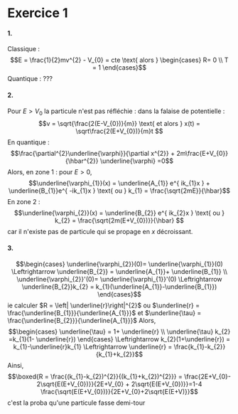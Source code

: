 # Exercice 1
#### 1.
Classique :  
$$E = \frac{1}{2}mv^{2} - V_{0} = cte \text{ alors } \begin{cases}
R= 0 \\
T = 1
\end{cases}$$
Quantique : ???

#### 2.
Pour $E > V_{0}$ la particule n'est pas réfléchie : dans la falaise de potentielle : 
$$v = \sqrt{\frac{2(E-V_{0})}{m}} \text{ et alors } x(t) = \sqrt\frac{2(E+V_{0})}{m}t $$
En quantique : 
$$\frac{\partial^{2}\underline{\varphi}}{\partial x^{2}} + 2m\frac{E+V_{0}}{\hbar^{2}} \underline{\varphi} =0$$
Alors, en zone $1$ : pour $E >0$, 
$$\underline{\varphi_{1}}(x) = \underline{A_{1}} e^{ ik_{1}x } + \underline{B_{1}}e^{ -ik_{1}x } \text{ ou } k_{1} = \frac{\sqrt{2mE}}{\hbar}$$
En zone $2$ : 
$$\underline{\varphi_{2}}(x) = \underline{B_{2}} e^{ ik_{2}x } \text{ ou } k_{2} = \frac{\sqrt{2m(E+V_{0})}}{\hbar} $$
car il n'existe pas de particule qui se propage en $x$ décroissant. 

#### 3.
$$\begin{cases}
\underline{\varphi_{2}}(0)= \underline{\varphi_{1}}(0) \Leftrightarrow \underline{B_{2}} = \underline{A_{1}}+ \underline{B_{1}} \\
\underline{\varphi_{2}}'(0)= \underline{\varphi_{1}}'(0) \Leftrightarrow \underline{B_{2}}k_{2} = k_{1}(\underline{A_{1}}-\underline{B_{1}})
\end{cases}$$
ie calculer $R = \left| \underline{r}\right|^{2}$ ou $\underline{r} = \frac{\underline{B_{1}}}{\underline{A_{1}}}$ et $\underline{\tau} = \frac{\underline{B_{2}}}{\underline{A_{1}}}$
Alors, 
$$\begin{cases}
\underline{\tau} = 1+ \underline{r} \\
\underline{\tau} k_{2} =k_{1}(1- \underline{r})
\end{cases} \Leftrightarrow k_{2}(1+\underline{r}) = k_{1}-\underline{r}k_{1} \Leftrightarrow \underline{r} = \frac{k_{1}-k_{2}}{k_{1}+k_{2}}$$
Ainsi, 
$$\boxed{R = \frac{(k_{1}-k_{2})^{2}}{(k_{1}+k_{2})^{2}}} = \frac{2E+V_{0}- 2\sqrt{E(E+V_{0})}}{2E+V_{0} + 2\sqrt{E(E+V_{0})}}=1-4 \frac{\sqrt{E(E+V_{0})}}{2E+V_{0}+2\sqrt{E(E+V)}}$$
c'est la proba qu'une particule fasse demi-tour
